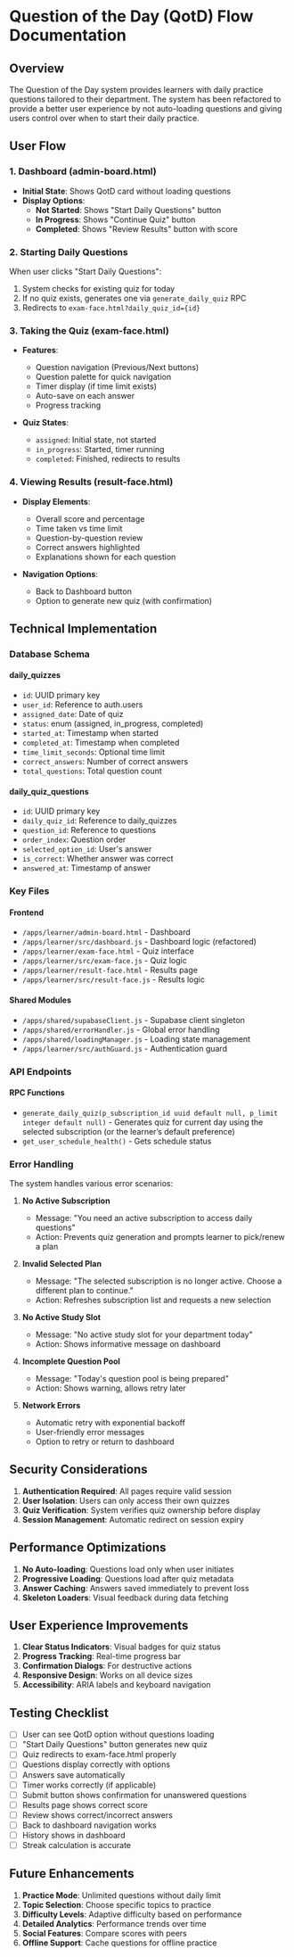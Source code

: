 # Question of the Day (QotD) Flow Documentation

## Overview
The Question of the Day system provides learners with daily practice questions tailored to their department. The system has been refactored to provide a better user experience by not auto-loading questions and giving users control over when to start their daily practice.

## User Flow

### 1. Dashboard (admin-board.html)
- **Initial State**: Shows QotD card without loading questions
- **Display Options**:
  - **Not Started**: Shows "Start Daily Questions" button
  - **In Progress**: Shows "Continue Quiz" button  
  - **Completed**: Shows "Review Results" button with score

### 2. Starting Daily Questions
When user clicks "Start Daily Questions":
1. System checks for existing quiz for today
2. If no quiz exists, generates one via `generate_daily_quiz` RPC
3. Redirects to `exam-face.html?daily_quiz_id={id}`

### 3. Taking the Quiz (exam-face.html)
- **Features**:
  - Question navigation (Previous/Next buttons)
  - Question palette for quick navigation
  - Timer display (if time limit exists)
  - Auto-save on each answer
  - Progress tracking
  
- **Quiz States**:
  - `assigned`: Initial state, not started
  - `in_progress`: Started, timer running
  - `completed`: Finished, redirects to results

### 4. Viewing Results (result-face.html)
- **Display Elements**:
  - Overall score and percentage
  - Time taken vs time limit
  - Question-by-question review
  - Correct answers highlighted
  - Explanations shown for each question
  
- **Navigation Options**:
  - Back to Dashboard button
  - Option to generate new quiz (with confirmation)

## Technical Implementation

### Database Schema

#### daily_quizzes
- `id`: UUID primary key
- `user_id`: Reference to auth.users
- `assigned_date`: Date of quiz
- `status`: enum (assigned, in_progress, completed)
- `started_at`: Timestamp when started
- `completed_at`: Timestamp when completed
- `time_limit_seconds`: Optional time limit
- `correct_answers`: Number of correct answers
- `total_questions`: Total question count

#### daily_quiz_questions
- `id`: UUID primary key
- `daily_quiz_id`: Reference to daily_quizzes
- `question_id`: Reference to questions
- `order_index`: Question order
- `selected_option_id`: User's answer
- `is_correct`: Whether answer was correct
- `answered_at`: Timestamp of answer

### Key Files

#### Frontend
- `/apps/learner/admin-board.html` - Dashboard
- `/apps/learner/src/dashboard.js` - Dashboard logic (refactored)
- `/apps/learner/exam-face.html` - Quiz interface
- `/apps/learner/src/exam-face.js` - Quiz logic
- `/apps/learner/result-face.html` - Results page
- `/apps/learner/src/result-face.js` - Results logic

#### Shared Modules
- `/apps/shared/supabaseClient.js` - Supabase client singleton
- `/apps/shared/errorHandler.js` - Global error handling
- `/apps/shared/loadingManager.js` - Loading state management
- `/apps/learner/src/authGuard.js` - Authentication guard

### API Endpoints

#### RPC Functions
- `generate_daily_quiz(p_subscription_id uuid default null, p_limit integer default null)` - Generates quiz for current day using the selected subscription (or the learner’s default preference)
- `get_user_schedule_health()` - Gets schedule status

### Error Handling

The system handles various error scenarios:

1. **No Active Subscription**
   - Message: "You need an active subscription to access daily questions"
   - Action: Prevents quiz generation and prompts learner to pick/renew a plan

2. **Invalid Selected Plan**
   - Message: "The selected subscription is no longer active. Choose a different plan to continue."
   - Action: Refreshes subscription list and requests a new selection

3. **No Active Study Slot**
   - Message: "No active study slot for your department today"
   - Action: Shows informative message on dashboard

4. **Incomplete Question Pool**
   - Message: "Today's question pool is being prepared"
   - Action: Shows warning, allows retry later

5. **Network Errors**
   - Automatic retry with exponential backoff
   - User-friendly error messages
   - Option to retry or return to dashboard

## Security Considerations

1. **Authentication Required**: All pages require valid session
2. **User Isolation**: Users can only access their own quizzes
3. **Quiz Verification**: System verifies quiz ownership before display
4. **Session Management**: Automatic redirect on session expiry

## Performance Optimizations

1. **No Auto-loading**: Questions load only when user initiates
2. **Progressive Loading**: Questions load after quiz metadata
3. **Answer Caching**: Answers saved immediately to prevent loss
4. **Skeleton Loaders**: Visual feedback during data fetching

## User Experience Improvements

1. **Clear Status Indicators**: Visual badges for quiz status
2. **Progress Tracking**: Real-time progress bar
3. **Confirmation Dialogs**: For destructive actions
4. **Responsive Design**: Works on all device sizes
5. **Accessibility**: ARIA labels and keyboard navigation

## Testing Checklist

- [ ] User can see QotD option without questions loading
- [ ] "Start Daily Questions" button generates new quiz
- [ ] Quiz redirects to exam-face.html properly
- [ ] Questions display correctly with options
- [ ] Answers save automatically
- [ ] Timer works correctly (if applicable)
- [ ] Submit button shows confirmation for unanswered questions
- [ ] Results page shows correct score
- [ ] Review shows correct/incorrect answers
- [ ] Back to dashboard navigation works
- [ ] History shows in dashboard
- [ ] Streak calculation is accurate

## Future Enhancements

1. **Practice Mode**: Unlimited questions without daily limit
2. **Topic Selection**: Choose specific topics to practice
3. **Difficulty Levels**: Adaptive difficulty based on performance
4. **Detailed Analytics**: Performance trends over time
5. **Social Features**: Compare scores with peers
6. **Offline Support**: Cache questions for offline practice
